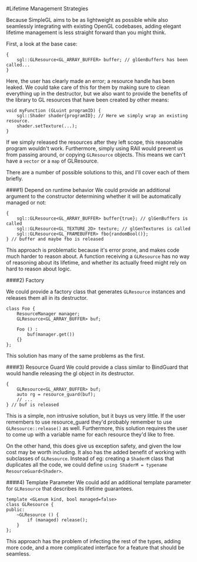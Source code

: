 #Lifetime Management Strategies

Because SimpleGL aims to be as lightweight as possible while also seamlessly integrating
with existing OpenGL codebases, adding elegant lifetime management is less straight forward
than you might think.

First, a look at the base case:

    {
        sgl::GLResource<GL_ARRAY_BUFFER> buffer; // glGenBuffers has been called...
    }

Here, the user has clearly made an error; a resource handle has been leaked. We could
take care of this for them by making sure to clean everything up in the destructor, but
we also want to provide the benefits of the library to GL resources that have been
created by other means:

    void myFunction (GLuint programID) {
        sgl::Shader shader{programID}; // Here we simply wrap an existing resource.
        shader.setTexture(...);
    }

If we simply released the resources after they left scope, this reasonable program
wouldn't work. Furthermore, simply using RAII would prevent us from passing around,
or copying `GLResource` objects. This means we can't have a `vector` or a `map` of GLResource.

There are a number of possible solutions to this, and I'll cover each of them briefly.

####1) Depend on runtime behavior
We could provide an additional argument to the constructor determining whether it
will be automatically managed or not:

    {
        sgl::GLResource<GL_ARRAY_BUFFER> buffer{true}; // glGenBuffers is called
        sgl::GLResource<GL_TEXTURE_2D> texture; // glGenTextures is called
        sgl::GLResource<GL_FRAMEBUFFER> fbo{randomBool()};
    } // buffer and maybe fbo is released

This approach is problematic because it's error prone, and makes code much harder to reason about.
A function receiving a `GLResource` has no way of reasoning about its lifetime, and whether its
actually freed might rely on hard to reason about logic.

####2) Factory

We could provide a factory class that generates `GLResource` instances and releases them all in its
destructor.

    class Foo {
        ResourceManager manager;
        GLResource<GL_ARRAY_BUFFER> buf;

        Foo () :
            buf(manager.get())
        {}
    };

This solution has many of the same problems as the first.


####3) Resource Guard
We could provide a class similar to BindGuard that would handle releasing the gl object in
its destructor.

    {
        GLResource<GL_ARRAY_BUFFER> buf;
        auto rg = resource_guard(buf);
        // ...
    } // buf is released

This is a simple, non intrusive solution, but it buys us very little. If the user remembers to use
resource_guard they'd probably remember to use `GLResource::release()` as well. Furthermore, this
solution requires the user to come up with a variable name for each resource they'd like to free.

On the other hand, this does give us exception safety, and given the low cost may be worth including.
It also has the added benefit of working with subclasses of `GLResource`. Instead of eg: creating a
`ShaderM` class that duplicates all the code, we could define `using ShaderM = typename ResourceGuard<Shader>`.



####4) Template Parameter
We could add an additional template parameter for `GLResource` that describes its lifetime
guarantees.

    template <GLenum kind, bool managed=false>
    class GLResource {
    public:
        ~GLResource () {
            if (managed) release();
        }
    };

This approach has the problem of infecting the rest of the types, adding more code, and a more
complicated interface for a feature that should be seamless.

